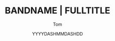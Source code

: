 ---
layout: review
author: Tom
date: YYYYDASHMMDASHDD

title: BANDNAME | FULLTITLE
band:
- BANDNAME
tags:
- BANDNAME
recordTitle: FULLTITLE
label: LABEL
recordFormat: EP album single
releaseDate: YYYYDASHMMDASHDD

buyItLink: http://XX.com/
buyItLinkTitle: XX

miniDescription: XX
hasExcerpt: true
excerpt: REMEMBER_MARKUP

categories:
- review

audioLinks:
- name: XX
  url: http://xx.mp3
---